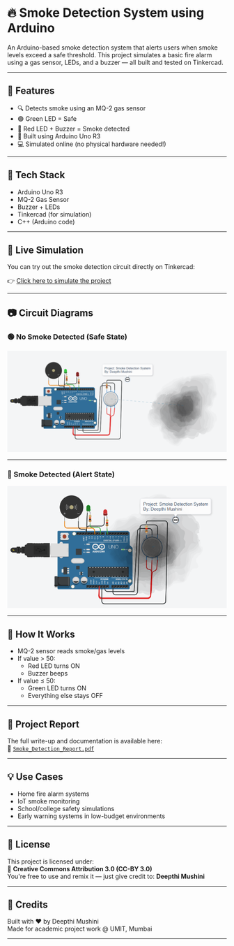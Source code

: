 # 🔥 Smoke Detection System using Arduino

An Arduino-based smoke detection system that alerts users when smoke levels exceed a safe threshold. This project simulates a basic fire alarm using a gas sensor, LEDs, and a buzzer — all built and tested on Tinkercad.

---

## 🚀 Features
- 🔍 Detects smoke using an MQ-2 gas sensor
- 🟢 Green LED = Safe
- 🔴 Red LED + Buzzer = Smoke detected
- 🧠 Built using Arduino Uno R3
- 💻 Simulated online (no physical hardware needed!)

---

## 🧰 Tech Stack
- Arduino Uno R3
- MQ-2 Gas Sensor
- Buzzer + LEDs
- Tinkercad (for simulation)
- C++ (Arduino code)

---

## 🔗 Live Simulation

You can try out the smoke detection circuit directly on Tinkercad:

👉 [Click here to simulate the project](https://www.tinkercad.com/things/9aQ0Zg4Gdat-glorious-wluff/editel?tenant=circuits)

---

## 📷 Circuit Diagrams

### 🟢 No Smoke Detected (Safe State)
![No Smoke](circuit_idle.png)

---

### 🔴 Smoke Detected (Alert State)
![Smoke Detected](circuit_smoke_detected.png)

---

## 🧠 How It Works
- MQ-2 sensor reads smoke/gas levels
- If value > 50:
  - Red LED turns ON
  - Buzzer beeps
- If value ≤ 50:
  - Green LED turns ON
  - Everything else stays OFF

---

## 📄 Project Report
The full write-up and documentation is available here:  
📄 [`Smoke_Detection_Report.pdf`](Smoke_Detection_Report.pdf)

---

## 💡 Use Cases
- Home fire alarm systems
- IoT smoke monitoring
- School/college safety simulations
- Early warning systems in low-budget environments

---

## 🪪 License

This project is licensed under:  
📜 **Creative Commons Attribution 3.0 (CC-BY 3.0)**  
You're free to use and remix it — just give credit to: **Deepthi Mushini**

---

## 🙌 Credits
Built with ❤️ by Deepthi Mushini  
Made for academic project work @ UMIT, Mumbai

---

